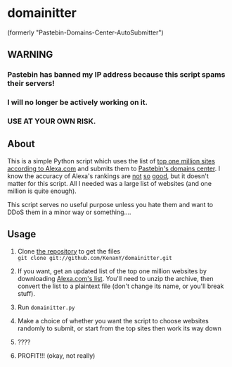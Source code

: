 # domainitter 
(formerly "Pastebin-Domains-Center-AutoSubmitter")

## WARNING ##
### Pastebin has banned my IP address because this script spams their servers! 
### I will no longer be actively working on it.
### USE AT YOUR OWN RISK.

## About
This is a simple Python script which uses the list of [top one million sites according to Alexa.com][1] and submits them to [Pastebin's domains center][2]. I know the accuracy of Alexa's rankings are [not][4] [so][5] [good][6], but it doesn't matter for this script. All I needed was a large list of websites (and one million is quite enough).

This script serves no useful purpose unless you hate them and want to DDoS them in a minor way or something....

## Usage

1. Clone [the repository][7] to get the files  
    `git clone git://github.com/KenanY/domainitter.git`
2. If you want, get an updated list of the top one million websites by downloading [Alexa.com's list][3]. You'll need to unzip the archive, then convert the list to a plaintext file (don't change its name, or you'll break stuff).
3. Run `domainitter.py`  
4. Make a choice of whether you want the script to choose websites randomly to submit, or start from the top sites then work its way down  
5. ????  
6. PROFIT!!! (okay, not really)

   [1]: http://www.alexa.com/topsites (Top Sites)
   [2]: http://pastebin.com/domains (Pastebin - Domains Center)
   [3]: http://s3.amazonaws.com/alexa-static/top-1m.csv.zip (Download Alexa's list of top websites)
   [4]: https://secure.wikimedia.org/wikipedia/en/wiki/Alexa_Internet#Accuracy_of_ranking_by_the_Alexa_Toolbar
   [5]: http://techcrunch.com/2007/08/13/alexa-says-youtube-is-now-bigger-than-google-theyre-wrong/
   [6]: http://techcrunch.com/2007/11/25/alexas-make-believe-internet/
   [7]: https://github.com/KenanY/domainitter
   